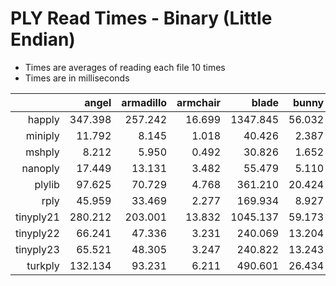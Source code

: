 # PLY Read Times - Binary (Little Endian)

- Times are averages of reading each file 10 times
- Times are in milliseconds

|           |                  angel |              armadillo |               armchair |                  blade |                  bunny |bust_of_angelique_dhannetaire |         bust_of_sappho |                 dragon |                   hand |           happy_buddha |                  horse | lucy |   scannet_scene0402_00 |           speeder_bike |                 statue |                suzanne |          xyzrgb_dragon |       xyzrgb_statuette |
|----------:|-----------------------:|-----------------------:|-----------------------:|-----------------------:|-----------------------:|-----------------------:|-----------------------:|-----------------------:|-----------------------:|-----------------------:|-----------------------:|-----------------------:|-----------------------:|-----------------------:|-----------------------:|-----------------------:|-----------------------:|-----------------------:|
|happly     |   347.398 |   257.242 |    16.699 |  1347.845 |    56.032 |   371.881 |   215.649 |   652.759 |   494.081 |   832.895 |    71.642 | 20885.013 |   151.315 |  2214.270 |  1482.020 |    12.013 |  5306.153 |  7522.343 |
|miniply    |    11.792 |     8.145 |     1.018 |    40.426 |     2.387 |    11.636 |     7.989 |    20.226 |    15.133 |    24.942 |     2.478 |   644.786 |     5.187 |    67.546 |    45.295 |     0.468 |   166.219 |   229.099 |
|mshply     |     8.212 |     5.950 |     0.492 |    30.826 |     1.652 |     8.617 |     4.892 |    15.424 |    11.479 |    18.930 |     1.606 |   500.778 |     4.436 |    52.445 |    34.793 |     0.377 |   129.301 |   179.907 |
|nanoply    |    17.449 |    13.131 |     3.482 |    55.479 |     5.110 |    17.523 |    11.231 |    28.109 |    21.859 |    34.295 |     5.524 |   816.758 |     8.683 |    88.129 |    60.873 |     3.565 |   211.818 |   292.738 |
|plylib     |    97.625 |    70.729 |     4.768 |   361.210 |    20.424 |   101.995 |    58.090 |   178.296 |   133.662 |   221.967 |    19.733 |  5730.305 |    50.361 |   599.294 |   406.776 |     3.283 |  1475.177 |  2041.774 |
|rply       |    45.959 |    33.469 |     2.277 |   169.934 |     8.927 |    48.139 |    27.291 |    85.272 |    62.928 |   104.736 |     9.254 |  2717.272 |    20.216 |   284.013 |   194.220 |     1.603 |   694.673 |   964.411 |
|tinyply21  |   280.212 |   203.001 |    13.832 |  1045.137 |    59.173 |   292.785 |   165.412 |   511.198 |   382.862 |   639.789 |    57.622 | 16459.342 |   140.503 |  1741.593 |  1171.045 |     9.548 |  4247.607 |  5893.127 |
|tinyply22  |    66.241 |    47.336 |     3.231 |   240.069 |    13.204 |    68.351 |    38.897 |   119.961 |    89.120 |   148.397 |    13.079 |  3842.527 |    31.792 |   401.300 |   273.156 |     2.303 |   989.082 |  1369.369 |
|tinyply23  |    65.521 |    48.305 |     3.247 |   240.822 |    13.243 |    68.341 |    38.593 |   118.846 |    89.169 |   148.639 |    13.188 |  3845.606 |    31.416 |   402.126 |   274.386 |     2.317 |   988.232 |  1370.379 |
|turkply    |   132.134 |    93.231 |     6.211 |   490.601 |    26.434 |   138.901 |    74.512 |   229.771 |   181.151 |   286.997 |    26.814 |  7790.054 |    61.092 |   779.810 |   527.949 |     4.325 |  1916.815 |  2646.706 |